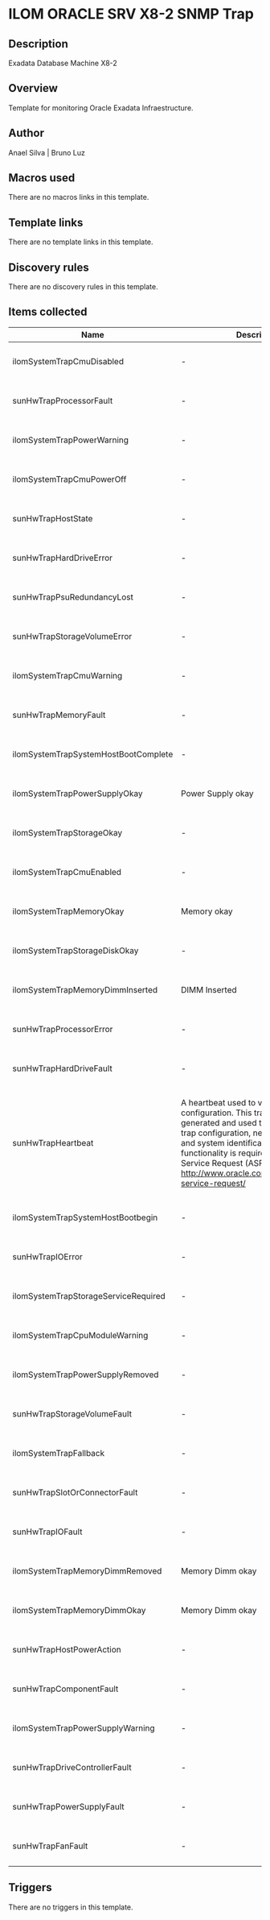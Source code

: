 # ILOM ORACLE SRV X8-2 SNMP Trap

## Description

Exadata Database Machine X8-2

## Overview

Template for monitoring Oracle Exadata Infraestructure.


 

## Author

Anael Silva | Bruno Luz

## Macros used

There are no macros links in this template.

## Template links

There are no template links in this template.

## Discovery rules

There are no discovery rules in this template.

## Items collected

|Name|Description|Type|Key and additional info|
|----|-----------|----|----|
|ilomSystemTrapCmuDisabled|<p>-</p>|`SNMP trap`|snmptrap[".42.2.2.6.4.2.0.77"]<p>Update: 0</p>|
|sunHwTrapProcessorFault|<p>-</p>|`SNMP trap`|snmptrap[".42.2.175.103.2.0.37"]<p>Update: 0</p>|
|ilomSystemTrapPowerWarning|<p>-</p>|`SNMP trap`|snmptrap[".42.2.2.6.4.2.0.40"]<p>Update: 0</p>|
|ilomSystemTrapCmuPowerOff|<p>-</p>|`SNMP trap`|snmptrap[".42.2.2.6.4.2.0.79"]<p>Update: 0</p>|
|sunHwTrapHostState|<p>-</p>|`SNMP trap`|snmptrap[".42.2.175.103.2.0.85"]<p>Update: 0</p>|
|sunHwTrapHardDriveError|<p>-</p>|`SNMP trap`|snmptrap[".42.2.175.103.2.0.44"]<p>Update: 0</p>|
|sunHwTrapPsuRedundancyLost|<p>-</p>|`SNMP trap`|snmptrap[".42.2.175.103.2.0.83"]<p>Update: 0</p>|
|sunHwTrapStorageVolumeError|<p>-</p>|`SNMP trap`|snmptrap[".42.2.175.103.2.0.79"]<p>Update: 0</p>|
|ilomSystemTrapCmuWarning|<p>-</p>|`SNMP trap`|snmptrap[".42.2.2.6.4.2.0.74"]<p>Update: 0</p>|
|sunHwTrapMemoryFault|<p>-</p>|`SNMP trap`|snmptrap[".42.2.175.103.2.0.40"]<p>Update: 0</p>|
|ilomSystemTrapSystemHostBootComplete|<p>-</p>|`SNMP trap`|snmptrap[".42.2.2.6.4.2.0.83"]<p>Update: 0</p>|
|ilomSystemTrapPowerSupplyOkay|<p>Power Supply okay</p>|`SNMP trap`|snmptrap[".42.2.2.6.4.2.0.44"]<p>Update: 0</p>|
|ilomSystemTrapStorageOkay|<p>-</p>|`SNMP trap`|snmptrap[".42.2.2.6.4.2.0.49"]<p>Update: 0</p>|
|ilomSystemTrapCmuEnabled|<p>-</p>|`SNMP trap`|snmptrap[".42.2.2.6.4.2.0.76"]<p>Update: 0</p>|
|ilomSystemTrapMemoryOkay|<p>Memory okay</p>|`SNMP trap`|snmptrap[".42.2.2.6.4.2.0.31"]<p>Update: 0</p>|
|ilomSystemTrapStorageDiskOkay|<p>-</p>|`SNMP trap`|snmptrap[".42.2.2.6.4.2.0.52"]<p>Update: 0</p>|
|ilomSystemTrapMemoryDimmInserted|<p>DIMM Inserted</p>|`SNMP trap`|snmptrap[".42.2.2.6.4.2.0.37"]<p>Update: 0</p>|
|sunHwTrapProcessorError|<p>-</p>|`SNMP trap`|snmptrap[".42.2.175.103.2.0.38"]<p>Update: 0</p>|
|sunHwTrapHardDriveFault|<p>-</p>|`SNMP trap`|snmptrap[".42.2.175.103.2.0.43"]<p>Update: 0</p>|
|sunHwTrapHeartbeat|<p>A heartbeat used to verify the SNMP trap configuration. This trap is periodically generated and used to verify ongoing trap configuration, network connectivity and system identification. This functionality is required by Oracle Auto Service Request (ASR): http://www.oracle.com/us/support/auto-service-request/</p>|`SNMP trap`|snmptrap[".42.2.175.103.2.0.91"]<p>Update: 0</p>|
|ilomSystemTrapSystemHostBootbegin|<p>-</p>|`SNMP trap`|snmptrap[".42.2.2.6.4.2.0.85"]<p>Update: 0</p>|
|sunHwTrapIOError|<p>-</p>|`SNMP trap`|snmptrap[".42.2.175.103.2.0.47"]<p>Update: 0</p>|
|ilomSystemTrapStorageServiceRequired|<p>-</p>|`SNMP trap`|snmptrap[".42.2.2.6.4.2.0.47"]<p>Update: 0</p>|
|ilomSystemTrapCpuModuleWarning|<p>-</p>|`SNMP trap`|snmptrap[".42.2.2.6.4.2.0.90"]<p>Update: 0</p>|
|ilomSystemTrapPowerSupplyRemoved|<p>-</p>|`SNMP trap`|snmptrap[".42.2.2.6.4.2.0.46"]<p>Update: 0</p>|
|sunHwTrapStorageVolumeFault|<p>-</p>|`SNMP trap`|snmptrap[".42.2.175.103.2.0.77"]<p>Update: 0</p>|
|ilomSystemTrapFallback|<p>-</p>|`SNMP trap`|snmptrap.fallback<p>Update: 0</p>|
|sunHwTrapSlotOrConnectorFault|<p>-</p>|`SNMP trap`|snmptrap[".42.2.175.103.2.0.49"]<p>Update: 0</p>|
|sunHwTrapIOFault|<p>-</p>|`SNMP trap`|snmptrap[".42.2.175.103.2.0.46"]<p>Update: 0</p>|
|ilomSystemTrapMemoryDimmRemoved|<p>Memory Dimm okay</p>|`SNMP trap`|snmptrap[".42.2.2.6.4.2.0.38"]<p>Update: 0</p>|
|ilomSystemTrapMemoryDimmOkay|<p>Memory Dimm okay</p>|`SNMP trap`|snmptrap[".42.2.2.6.4.2.0.34"]<p>Update: 0</p>|
|sunHwTrapHostPowerAction|<p>-</p>|`SNMP trap`|snmptrap[".42.2.175.103.2.0.90"]<p>Update: 0</p>|
|sunHwTrapComponentFault|<p>-</p>|`SNMP trap`|snmptrap[".42.2.175.103.2.0.52"]<p>Update: 0</p>|
|ilomSystemTrapPowerSupplyWarning|<p>-</p>|`SNMP trap`|snmptrap[".42.2.2.6.4.2.0.43"]<p>Update: 0</p>|
|sunHwTrapDriveControllerFault|<p>-</p>|`SNMP trap`|snmptrap[".42.2.175.103.2.0.74"]<p>Update: 0</p>|
|sunHwTrapPowerSupplyFault|<p>-</p>|`SNMP trap`|snmptrap[".42.2.175.103.2.0.31"]<p>Update: 0</p>|
|sunHwTrapFanFault|<p>-</p>|`SNMP trap`|snmptrap[".42.2.175.103.2.0.34"]<p>Update: 0</p>|
## Triggers

There are no triggers in this template.

